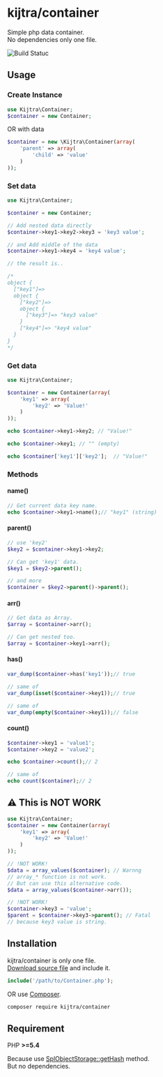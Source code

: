 # kijtra/container
Simple php data container.  
No dependencies only one file.  

![Build Statuc](https://travis-ci.org/kijtra/container.svg?branch=master)

## Usage


### Create Instance

```php
use Kijtra\Container;
$container = new Container;
```

OR with data

```php
$container = new \Kijtra\Container(array(
    'parent' => array(
        'child' => 'value'
    )
));
```

### Set data

```php
use Kijtra\Container;

$container = new Container;

// Add nested data directly
$container->key1->key2->key3 = 'key3 value';

// and Add middle of the data
$container->key1->key4 = 'key4 value';

// the result is..

/*
object {
  ["key1"]=>
  object {
    ["key2"]=>
    object {
      ["key3"]=> "key3 value"
    }
    ["key4"]=> "key4 value"
  }
}
*/
```

### Get data

```php
use Kijtra\Container;

$container = new Container(array(
    'key1' => array(
        'key2' => 'Value!'
    )
));

echo $container->key1->key2; // "Value!"

echo $container->key1; // "" (empty)

echo $container['key1']['key2'];  // "Value!"
```


### Methods

#### name()

```php
// Get current data key name.
echo $container->key1->name();// "key1" (string)
```

#### parent()

```php
// use 'key2'
$key2 = $container->key1->key2;

// Can get 'key1' data.
$key1 = $key2->parent();

// and more
$container = $key2->parent()->parent();
```

#### arr()

```php
// Get data as Array.
$array = $container->arr();

// Can get nested too.
$array = $container->key1->arr();
```

#### has()

```php
var_dump($container->has('key1'));// true

// same of
var_dump(isset($container->key1));// true

// same of
var_dump(empty($container->key1));// false
```

#### count()

```php
$container->key1 = 'value1';
$container->key2 = 'value2';

echo $container->count();// 2

// same of
echo count($container);// 2
```


## :warning: This is NOT WORK

```php
use Kijtra\Container;
$container = new Container(array(
    'key1' => array(
        'key2' => 'Value!'
    )
));

// !NOT WORK!
$data = array_values($container); // Warnng
// array_* function is not work.
// But can use this alternative code.
$data = array_values($container->arr());

// !NOT WORK!
$container->key3 = 'value';
$parent = $container->key3->parent(); // Fatal
// because key3 value is string.
```


## Installation

kijtra/container is only one file.  
[Download source file](blob/master/src/Container.php) and include it.

```php
include('/path/to/Container.php');
```

OR use [Composer](https://getcomposer.org/).

```bash
composer require kijtra/container
```

## Requirement

PHP **>=5.4**  

Because use [SplObjectStorage::getHash](http://php.net/manual/ja/splobjectstorage.gethash.php) method.  
But no dependencies.
